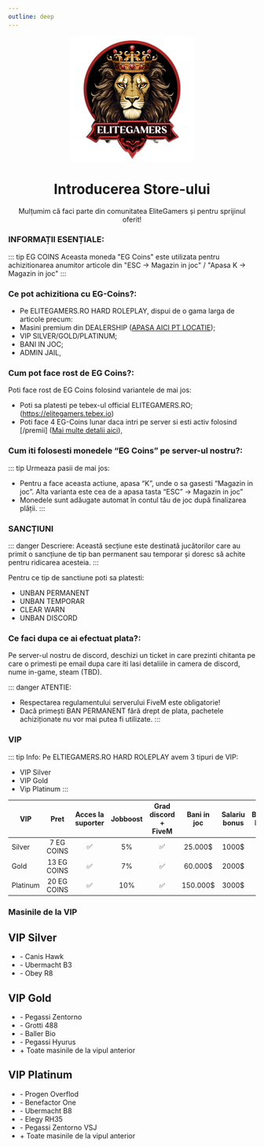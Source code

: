 ```yaml
---
outline: deep
---
```


<img src="../public/elitegamers.png" alt="pozaRegulament" width="256" height="256" style="display: block; margin: 0px auto; border-radius: 1%; border-radius: 5%;">

# <center>**Introducerea Store-ului**</center>


 <center>Mulțumim că faci parte din comunitatea EliteGamers și pentru sprijinul oferit!</center> 

###  INFORMAȚII ESENȚIALE:

::: tip EG COINS
Aceasta moneda "EG Coins" este utilizata pentru achizitionarea anumitor articole din "ESC -> Magazin in joc" / "Apasa K -> Magazin in joc"
:::

### Ce pot achizitiona cu EG-Coins?:
 - Pe ELITEGAMERS.RO HARD ROLEPLAY, dispui de o gama larga de articole precum:
 - Masini premium din DEALERSHIP ([APASA AICI PT LOCATIE](../public/store/dealership.png));
 - VIP SILVER/GOLD/PLATINUM;
 - BANI IN JOC;
 - ADMIN JAIL,

 ### Cum pot face rost de EG Coins?:
 Poti face rost de EG Coins folosind variantele de mai jos:
 - Poti sa platesti pe tebex-ul official ELITEGAMERS.RO; (https://elitegamers.tebex.io)
 - Poti face 4 EG-Coins lunar daca intri pe server si esti activ folosind [/premii] ([Mai multe detalii aici](https://wiki.elitegamers.ro/general/rewards.html)),

### Cum iti folosesti monedele “EG Coins” pe server-ul nostru?: 
::: tip Urmeaza pasii de mai jos:
- Pentru a face aceasta actiune, apasa “K”, unde o sa gasesti “Magazin in joc”. Alta varianta este cea de a apasa tasta “ESC” -> Magazin in joc” 
- Monedele sunt adăugate automat în contul tău de joc după finalizarea plății.
:::

###  SANCȚIUNI
::: danger Descriere:
Această secțiune este destinată jucătorilor care au primit o sancțiune de tip ban permanent sau temporar și doresc să achite pentru ridicarea acesteia.
::: 

Pentru ce tip de sanctiune poti sa platesti:
-  UNBAN PERMANENT
-  UNBAN TEMPORAR
-  CLEAR WARN
-  UNBAN DISCORD

### Ce faci dupa ce ai efectuat plata?:  
 Pe server-ul nostru de discord, deschizi un ticket in care prezinti chitanta pe care o primesti pe email dupa care iti lasi detaliile in camera de discord, nume in-game, steam (TBD). 
 

::: danger ATENTIE:
- Respectarea regulamentului serverului FiveM este obligatorie!
- Dacă primești BAN PERMANENT fără drept de plata, pachetele achiziționate nu vor mai putea fi utilizate.
:::

### VIP
::: tip Info:
 Pe ELTIEGAMERS.RO HARD ROLEPLAY avem 3 tipuri de VIP:
 - VIP Silver
 - VIP Gold
 - Vip Platinum
 :::


| VIP           | Pret             | Acces la suporter | Jobboost | Grad discord + FiveM | Bani in joc | Salariu bonus | BattlePass Premium | Priority Queue |
| ------------- | :-----------:    | :----:            | :----: | :----: | :----:   | :----: | :----: | :----: 
| Silver        |   7 EG COINS     |  ✅               | 5%  |  ✅      | 25.000$  | 1000$ | ❌ | Tier 1 |
| Gold          |   13 EG COINS    |  ✅               | 7%  |  ✅      | 60.000$  | 2000$ | ✅ | Tier 2 |
| Platinum      |   20 EG COINS    |  ✅               | 10% |  ✅      | 150.000$ | 3000$ | ✅ | Tier 3 |

### Masinile de la VIP


<div class="vip-selection">
  <div class="box-container">
    <div class="box">
    <h2>VIP Silver</h2>
    <ul>
      <li> - Canis Hawk</li>
      <li> - Ubermacht B3</li>
      <li> - Obey R8</li>
    </ul>
  </div>

  <div class="box">
    <h2>VIP Gold</h2>
    <ul>
      <li> - Pegassi Zentorno</li>
      <li> - Grotti 488</li>
      <li> - Baller Bio</li>
      <li> - Pegassi Hyurus</li>
      <li> + Toate masinile de la vipul anterior</li>
    </ul>
  </div>

  <div class="box">
    <h2>VIP Platinum</h2>
    <ul>
      <li> - Progen Overflod</li>
      <li> - Benefactor One</li>
      <li> - Ubermacht B8</li>
      <li> - Elegy RH35</li>
      <li> - Pegassi Zentorno VSJ</li>
      <li> + Toate masinile de la vipul anterior</li>
        </ul>
    </div>
  </div>
</div>


